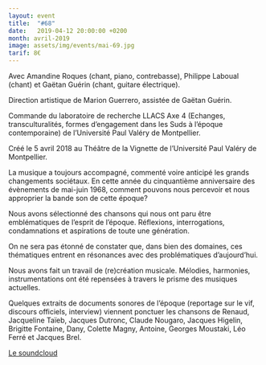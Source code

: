 ```yaml
---
layout: event
title:  "#68"
date:   2019-04-12 20:00:00 +0200
month: avril-2019
image: assets/img/events/mai-69.jpg
tarif: 8€
---
```


Avec Amandine Roques (chant, piano, contrebasse), Philippe Laboual (chant) et Gaëtan Guérin (chant, guitare électrique).  

Direction artistique de Marion Guerrero, assistée de Gaëtan Guérin.  

Commande du laboratoire de recherche LLACS Axe 4 (Echanges, transculturalités, formes d’engagement dans les Suds à l’époque contemporaine) de l’Université Paul Valéry de Montpellier.  

Créé le 5 avril 2018 au Théâtre de la Vignette de l’Université Paul Valéry de Montpellier.  

La musique a toujours accompagné, commenté voire anticipé les grands changements sociétaux. En cette année du cinquantième anniversaire des évènements de mai-juin 1968, comment pouvons nous percevoir et nous approprier la bande son de cette époque?  

Nous avons sélectionné des chansons qui nous ont paru être emblématiques de l’esprit de l’époque. Réflexions, interrogations, condamnations et aspirations de toute une génération.  

On ne sera pas étonné de constater que, dans bien des domaines, ces thématiques entrent en résonances avec des problématiques d’aujourd’hui.  

Nous avons fait un travail de (re)création musicale. Mélodies, harmonies, instrumentations ont été repensées à travers le prisme des musiques actuelles.  

Quelques extraits de documents sonores de l’époque (reportage sur le vif, discours officiels, interview) viennent ponctuer les chansons de Renaud, Jacqueline Taïeb, Jacques Dutronc, Claude Nougaro, Jacques Higelin, Brigitte Fontaine, Dany, Colette Magny, Antoine, Georges Moustaki, Léo Ferré et Jacques Brel.

[Le soundcloud](https://soundcloud.com/philippe-laboual/68-)
